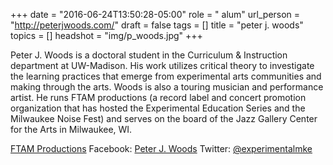 +++
date = "2016-06-24T13:50:28-05:00"
role = " alum"
url_person = "http://peterjwoods.com/"
draft = false
tags = []
title = "peter j. woods"
topics = []
headshot = "img/p_woods.jpg"
+++

Peter J. Woods is a doctoral student in the Curriculum & Instruction department at UW-Madison. His work utilizes critical theory to investigate the learning practices that emerge from experimental arts communities and making through the arts. Woods is also a touring musician and performance artist. He runs FTAM productions (a record label and concert promotion organization that has hosted the Experimental Education Series and the Milwaukee Noise Fest) and serves on the board of the Jazz Gallery Center for the Arts in Milwaukee, WI.

[FTAM Productions](http://ftamproductions.com)
Facebook: [Peter J. Woods](http://facebook.com/peterjwoodsmke)
Twitter: [@experimentalmke](https://twitter.com/experimentalmke)